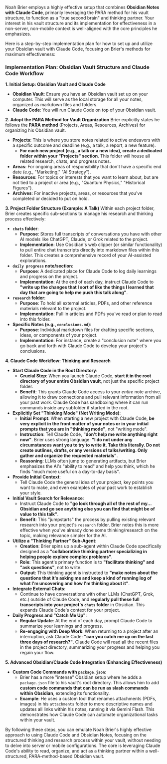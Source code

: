 Noah Brier employs a highly effective setup that combines **Obsidian Notes with Claude Code**, primarily leveraging the PARA method for his vault structure, to function as a "true second brain" and thinking partner. Your interest in his vault structure and its implementation for effectiveness in a non-server, non-mobile context is well-aligned with the core principles he emphasizes.

Here is a step-by-step implementation plan for how to set up and utilize your Obsidian vault with Claude Code, focusing on Brier's methods for maximum effectiveness:

### Implementation Plan: Obsidian Vault Structure and Claude Code Workflow

**1. Initial Setup: Obsidian Vault and Claude Code**
*   **Obsidian Vault**: Ensure you have an Obsidian vault set up on your computer. This will serve as the local storage for all your notes, organized as markdown files and folders.
*   **Claude Code**: You will run Claude Code on top of your Obsidian vault.

**2. Adopt the PARA Method for Vault Organization**
Brier explicitly states he follows the **PARA method** (Projects, Areas, Resources, Archives) for organizing his Obsidian vault.

*   **Projects**: This is where you store notes related to active endeavors with a specific outcome and deadline (e.g., a talk, a report, a new feature).
    *   **For each new project (e.g., a talk or a new idea), create a dedicated folder within your "Projects" section**. This folder will house all related research, chats, and progress notes.
*   **Areas**: For ongoing areas of responsibility that don't have a specific end date (e.g., "Marketing," "AI Strategy").
*   **Resources**: For topics or interests that you want to learn about, but are not tied to a project or area (e.g., "Quantum Physics," "Historical Figures").
*   **Archives**: For inactive projects, areas, or resources that you've completed or decided to put on hold.

**3. Project Folder Structure (Example: A Talk)**
Within each project folder, Brier creates specific sub-sections to manage his research and thinking process effectively:

*   **`chats` folder**:
    *   **Purpose**: Stores full transcripts of conversations you have with other AI models like ChatGPT, Claude, or Grok related to the project.
    *   **Implementation**: Use Obsidian's web clipper (or similar functionality) to pull entire chat transcripts directly into markdown files within this folder. This creates a comprehensive record of your AI-assisted explorations.
*   **`daily progress` note/section**:
    *   **Purpose**: A dedicated place for Claude Code to log daily learnings and progress on the project.
    *   **Implementation**: At the end of each day, instruct Claude Code to **"write up the changes that I sort of like the things I learned that day that are going to help me push this talk along"**.
*   **`research` folder**:
    *   **Purpose**: To hold all external articles, PDFs, and other reference materials relevant to the project.
    *   **Implementation**: Pull in articles and PDFs you've read or plan to read into this folder.
*   **Specific Notes (e.g., `conclusions.md`)**:
    *   **Purpose**: Individual markdown files for drafting specific sections, ideas, or components of your project.
    *   **Implementation**: For instance, create a "conclusion note" where you go back and forth with Claude Code to develop your project's conclusions.

**4. Claude Code Workflow: Thinking and Research**

*   **Start Claude Code in the Root Directory**:
    *   **Crucial Step**: When you launch Claude Code, **start it in the root directory of your entire Obsidian vault**, not just the specific project folder.
    *   **Benefit**: This grants Claude Code access to your *entire* note archive, allowing it to draw connections and pull relevant information from all your past work. Claude Code has sandboxing where it can run commands inside any subfolder if started in the root.
*   **Explicitly Set "Thinking Mode" (Not Writing Mode)**:
    *   **Initial Prompt**: When starting a new project with Claude Code, **be very explicit in the front matter of your notes or in your initial prompts that you are in "thinking mode"**, not "writing mode".
    *   **Instruction**: Tell Claude Code, **"don't help me write anything right now"**. Brier uses strong language: **"I do not under any circumstances want you to try to write it. Take this literally. Do not create outlines, drafts, or any versions of talks/writing. Only gather and organize the requested materials"**.
    *   **Reasoning**: LLMs often jump to generating artifacts, but Brier emphasizes the AI's "ability to read" and help you think, which he finds "much more useful on a day-to-day basis".
*   **Provide Initial Context**:
    *   Tell Claude Code the general idea of your project, key points you want to make, and even examples of your past work to establish your style.
*   **Initial Vault Search for Relevance**:
    *   Instruct Claude Code to **"go look through all of the rest of my... Obsidian and go see anything else you can find that might be of value to this talk"**.
    *   **Benefit**: This "jumpstarts" the process by pulling existing relevant research into your project's `research` folder. Brier notes this is more effective when you've already done some thinking/research on the topic, making relevance simpler for the AI.
*   **Utilize a "Thinking Partner" Sub-Agent**:
    *   **Creation**: Brier spins up a sub-agent within Claude Code specifically designed as a **"collaborative thinking partner specializing in helping people explore complex problems"**.
    *   **Role**: This agent's primary function is to **"facilitate thinking" and "ask questions"**, not to write.
    *   **Output**: This thinking agent is instructed to **"make notes about the questions that it's asking me and keep a kind of running log of what I'm uncovering and how I'm thinking about it"**.
*   **Integrate External Chats**:
    *   Continue to have conversations with other LLMs (ChatGPT, Grok, etc.) outside of Claude Code, and **regularly pull these full transcripts into your project's `chats` folder** in Obsidian. This expands Claude Code's context for your project.
*   **Daily Progress and "Catch Me Up"**:
    *   **Regular Update**: At the end of each day, prompt Claude Code to summarize your learnings and progress.
    *   **Re-engaging with Deep Work**: When returning to a project after an interruption, ask Claude Code: **"can you catch me up on the last three days of research?"**. Claude Code will read all the recent files in the project directory, summarizing your progress and helping you regain your flow.

**5. Advanced Obsidian/Claude Code Integration (Enhancing Effectiveness)**

*   **Custom Code Commands with `package.json`**:
    *   Brier has a more "intense" Obsidian setup where he adds a `package.json` file to his vault's root directory. This allows him to add **custom code commands that can be run as slash commands within Obsidian**, extending its functionality.
    *   **Example**: He uses a custom tool that renames attachments (PDFs, images) in his `attachments` folder to more descriptive names and updates all links within his notes, running it via Gemini Flash. This demonstrates how Claude Code can automate organizational tasks within your vault.

By following these steps, you can emulate Noah Brier's highly effective approach to using Claude Code and Obsidian Notes, focusing on the structured thinking and research process within your vault, without needing to delve into server or mobile configurations. The core is leveraging Claude Code's ability to read, organize, and act as a thinking partner within a well-structured, PARA-method-based Obsidian vault.